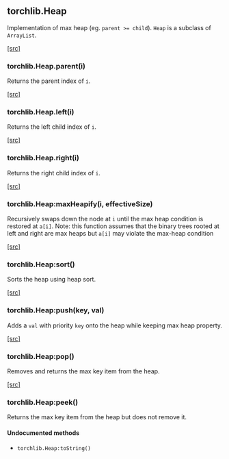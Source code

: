 <a name="torchlib.Heap.dok"></a>


## torchlib.Heap ##

 Implementation of max heap (eg. `parent >= child`). `Heap` is a subclass of `ArrayList`. 

<a class="entityLink" href="https://github.com/vzhong/torchlib/blob/975ba472d6e4fdaa1f6c82e04d3ff16b691aaa02/heap.lua#L5">[src]</a>
<a name="torchlib.Heap.parent"></a>


### torchlib.Heap.parent(i) ###

 Returns the parent index of `i`. 

<a class="entityLink" href="https://github.com/vzhong/torchlib/blob/975ba472d6e4fdaa1f6c82e04d3ff16b691aaa02/heap.lua#L10">[src]</a>
<a name="torchlib.Heap.left"></a>


### torchlib.Heap.left(i) ###

 Returns the left child index of `i`. 

<a class="entityLink" href="https://github.com/vzhong/torchlib/blob/975ba472d6e4fdaa1f6c82e04d3ff16b691aaa02/heap.lua#L15">[src]</a>
<a name="torchlib.Heap.right"></a>


### torchlib.Heap.right(i) ###

 Returns the right child index of `i`. 

<a class="entityLink" href="https://github.com/vzhong/torchlib/blob/975ba472d6e4fdaa1f6c82e04d3ff16b691aaa02/heap.lua#L23">[src]</a>
<a name="torchlib.Heap:maxHeapify"></a>


### torchlib.Heap:maxHeapify(i, effectiveSize) ###

 Recursively swaps down the node at `i` until the max heap condition is restored at `a[i]`.
Note: this function assumes that the binary trees rooted at left and right are max heaps but
`a[i]` may violate the max-heap condition


<a class="entityLink" href="https://github.com/vzhong/torchlib/blob/975ba472d6e4fdaa1f6c82e04d3ff16b691aaa02/heap.lua#L52">[src]</a>
<a name="torchlib.Heap:sort"></a>


### torchlib.Heap:sort() ###

 Sorts the heap using heap sort. 

<a class="entityLink" href="https://github.com/vzhong/torchlib/blob/975ba472d6e4fdaa1f6c82e04d3ff16b691aaa02/heap.lua#L62">[src]</a>
<a name="torchlib.Heap:push"></a>


### torchlib.Heap:push(key, val) ###

 Adds a `val` with priority `key` onto the heap while keeping max heap property. 

<a class="entityLink" href="https://github.com/vzhong/torchlib/blob/975ba472d6e4fdaa1f6c82e04d3ff16b691aaa02/heap.lua#L70">[src]</a>
<a name="torchlib.Heap:pop"></a>


### torchlib.Heap:pop() ###

 Removes and returns the max key item from the heap. 

<a class="entityLink" href="https://github.com/vzhong/torchlib/blob/975ba472d6e4fdaa1f6c82e04d3ff16b691aaa02/heap.lua#L81">[src]</a>
<a name="torchlib.Heap:peek"></a>


### torchlib.Heap:peek() ###

 Returns the max key item from the heap but does not remove it. 


#### Undocumented methods ####

<a name="torchlib.Heap:toString"></a>
 * `torchlib.Heap:toString()`
